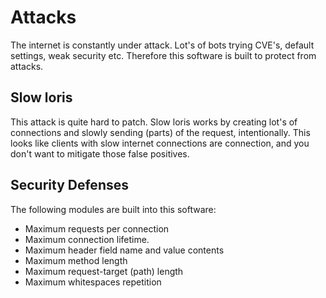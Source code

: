 # Attacks
The internet is constantly under attack. Lot's of bots trying CVE's, default settings, weak security etc. Therefore this software is built to protect from attacks.

## Slow loris
This attack is quite hard to patch. Slow loris works by creating lot's of connections and slowly sending (parts) of the request, intentionally. This looks like clients with slow internet connections are connection, and you don't want to mitigate those false positives.

## Security Defenses
The following modules are built into this software:
- Maximum requests per connection
- Maximum connection lifetime.
- Maximum header field name and value contents
- Maximum method length
- Maximum request-target (path) length
- Maximum whitespaces repetition
